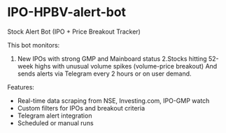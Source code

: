 # IPO-HPBV-alert-bot
Stock Alert Bot (IPO + Price Breakout Tracker)

This bot monitors:
1. New IPOs with strong GMP and Mainboard status
2.Stocks hitting 52-week highs with unusual volume spikes (volume-price breakout)
And sends alerts via Telegram every 2 hours or on user demand.

Features:
- Real-time data scraping from NSE, Investing.com, IPO-GMP watch
- Custom filters for IPOs and breakout criteria
- Telegram alert integration
- Scheduled or manual runs
